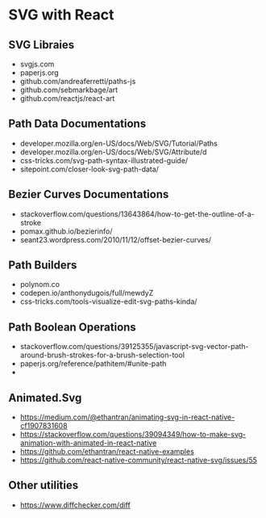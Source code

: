 # SVG with React

## SVG Libraies
- svgjs.com
- paperjs.org
- github.com/andreaferretti/paths-js
- github.com/sebmarkbage/art
- github.com/reactjs/react-art

## Path Data Documentations
- developer.mozilla.org/en-US/docs/Web/SVG/Tutorial/Paths
- developer.mozilla.org/en-US/docs/Web/SVG/Attribute/d
- css-tricks.com/svg-path-syntax-illustrated-guide/
- sitepoint.com/closer-look-svg-path-data/

## Bezier Curves Documentations
- stackoverflow.com/questions/13643864/how-to-get-the-outline-of-a-stroke
- pomax.github.io/bezierinfo/
- seant23.wordpress.com/2010/11/12/offset-bezier-curves/

## Path Builders
- polynom.co
- codepen.io/anthonydugois/full/mewdyZ
- css-tricks.com/tools-visualize-edit-svg-paths-kinda/

## Path Boolean Operations
- stackoverflow.com/questions/39125355/javascript-svg-vector-path-around-brush-strokes-for-a-brush-selection-tool
- paperjs.org/reference/pathitem/#unite-path
-
## Animated.Svg
- https://medium.com/@ethantran/animating-svg-in-react-native-cf1907831608
- https://stackoverflow.com/questions/39094349/how-to-make-svg-animation-with-animated-in-react-native
- https://github.com/ethantran/react-native-examples
- https://github.com/react-native-community/react-native-svg/issues/55

## Other utilities
- https://www.diffchecker.com/diff
